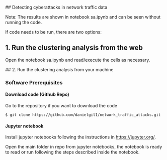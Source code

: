 ## Detecting cyberattacks in network traffic data


Note: The results are shown in notebook sa.ipynb and can be seen without running the code. 

If code needs to be run, there are two options:

## 1. Run the clustering analysis from the web


Open the notebook sa.ipynb and read/execute the cells as necessary.



## 2. Run the clustering analysis from your machine

###  Software Prerequisites

#### Download code (Github Repo)

Go to the repository if you want to download the code

    $ git clone https://github.com/danielgil1/network_traffic_attacks.git

#### Jupyter notebook

Install jupyter notebooks following the instructions in https://jupyter.org/.


Open the main folder in repo from jupyter notebooks, the notebook is ready to read or run following the steps described inside the notebook.
